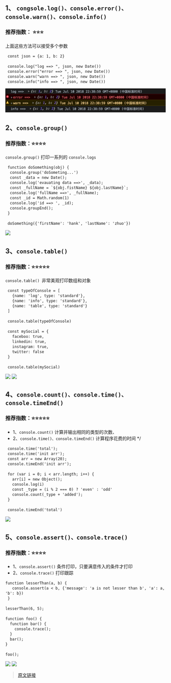 ## 1、 ```congsole.log()、console.error()、console.warn()、console.info()```
### 推荐指数： ⭐️⭐️⭐

上面这些方法可以接受多个参数

```
 const json = {a: 1, b: 2}

 console.log("log ==> ", json, new Date())
 console.error("error ==> ", json, new Date())
 console.warn("warn ==> ", json, new Date())
 console.info("info ==> ", json, new Date())

```
![](./assets/images/console/1.png)

 ## 2、```console.group()```

### 推荐指数：⭐️⭐️⭐️⭐️
```console.group()``` 打印一系列的 ```console.logs ```

```
 function doSomething(obj) {
  console.group('doSometing...')
  const _data = new Date();
  console.log('evauating data ==>', _data);
  const _fullName = `${obj.fistName} ${obj.lastName}`;
  console.log('fullName ==>', _fullName);
  const _id = Math.random(1)
  console.log('id ==> ', _id);
  console.groupEnd();
 }

 doSomething({'firstName': 'hank', 'lastName': 'zhuo'})

```
![](./assets/images/console/2.png)

## 3、```console.table()```
### 推荐指数：⭐️⭐️⭐️⭐️⭐️

```console.table() ```非常美观打印数组和对象 

```
 const typeOfConsole = [
   {name: 'log', type: 'standard'},
   {name: 'info', type: 'standard'},
   {name: 'table', type: 'standard'}
 ]

 console.table(typeOfConsole)

 const mySocial = {
   faceboo: true,
   linkedin: true,
   instagram: true,
   twitter: false
 }

 console.table(mySocial)
```

![](./assets/images/console/3.png)
![](./assets/images/console/4.png)

 ## 4、```console.count()、console.time()、console.timeEnd()```
 ### 推荐指数：⭐️⭐️⭐️⭐️⭐️
 - 1、```console.count()``` 计算并输出相同的类型的次数、
 - 2、```console.time()、console.timeEnd()``` 计算程序花费的时间 
 */

```
 console.time('total');
 console.time('init arr');
 const arr = new Array(20);
 console.timeEnd('init arr');

 for (var i = 0; i < arr.length; i++) {
   arr[i] = new Object();
   console.log(i)
   const _type = (i % 2 === 0) ? 'even' : 'odd'
   console.count(_type + 'added');
 }

 console.timeEnd('total')

```
![](./assets/images/console/5.png)

## 5、```console.assert()、console.trace()```
### 推荐指数：⭐️⭐️⭐️⭐️

- 1、```console.assert()``` 条件打印，只要满意传入的条件才打印
- 2、```console.trace()``` 打印跟踪

```
function lesserThan(a, b) {
   console.assert(a < b, {'message': 'a is not lesser than b', 'a': a, 'b': b})
 }

lesserThan(6, 5);

function foo() {
  function bar() {
    console.trace();
  }
  bar();
}

foo();

```

![](./assets/images/console/6.png)
![](./assets/images/console/7.png)

> [原文链接](https://medium.freecodecamp.org/how-you-can-improve-your-workflow-using-the-javascript-console-bdd7823a9472)
